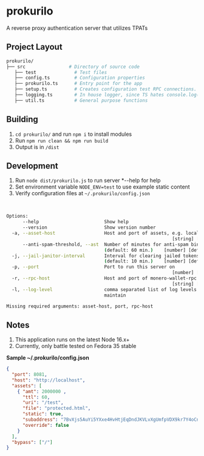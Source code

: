 # prokurilo

A reverse proxy authentication server that utilizes TPATs
   
## Project Layout

```bash
prokurilo/
├── src                # Directory of source code
   ├── test              # Test files
   ├── config.ts         # Configuration properties
   ├── prokurilo.ts      # Entry point for the app
   ├── setup.ts          # Creates configuration test RPC connections.
   ├── logging.ts        # In house logger, since TS hates console.log()
   ├── util.ts           # General purpose functions
```

## Building

1. `cd prokurilo/` and run `npm i` to install modules
2. Run `npm run clean && npm run build`
3. Output is in `/dist`

## Development

1. Run `node dist/prokurilo.js` to run server *--help for help
2. Set environment variable `NODE_ENV=test` to use example static content 
3. Verify configuration files at `~/.prokurilo/config.json`

<br/>

```bash
Options:
      --help                        Show help                          [boolean]
      --version                     Show version number                [boolean]
  -a, --asset-host                  Host and port of assets, e.g. localhost:1234
                                                             [string] [required]
      --anti-spam-threshold, --ast  Number of minutes for anti-spam binning
                                    (default: 60 min.)    [number] [default: 60]
  -j, --jail-janitor-interval       Interval for clearing jailed tokens
                                    (default: 10 min.)    [number] [default: 10]
  -p, --port                        Port to run this server on
                                                             [number] [required]
  -r, --rpc-host                    Host and port of monero-wallet-rpc
                                                             [string] [required]
  -l, --log-level                   comma separated list of log levels to
                                    maintain                            [string]

Missing required arguments: asset-host, port, rpc-host
```

## Notes
1. This application runs on the latest Node 16.x+
2. Currently, only battle tested on Fedora 35 stable

<b>Sample ~/.prokurilo/config.json</b>

```json 
{
  "port": 8081,
  "host": "http://localhost",
  "assets": [
    { "amt": 2000000 ,
      "ttl": 60,
      "uri": "/test",
      "file": "protected.html",
      "static": true,
      "subaddress": "7BvXjs5AuYi5YXxe4HvHtjEqDndJKVLvXgUmfpVDX9kr7Y4oCnCrVPUNWyopi4YAsXgP6epapXuinWH94n89bLsmEcPxTNW",
      "override": false
    }
  ],
  "bypass": ["/"]
}
```
